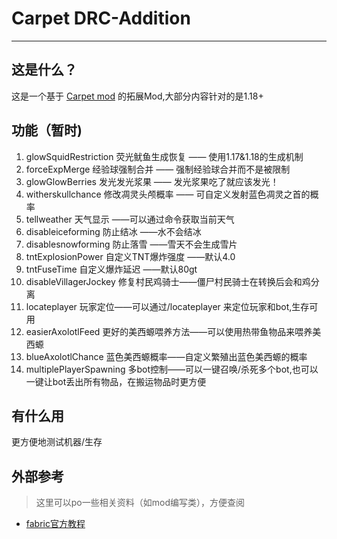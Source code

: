 
# Carpet DRC-Addition
___
## 这是什么？
这是一个基于 [Carpet mod](https://github.com/gnembon/fabric-carpet) 的拓展Mod,大部分内容针对的是1.18+

## 功能（暂时)

1. glowSquidRestriction 荧光鱿鱼生成恢复 —— 使用1.17&1.18的生成机制
2. forceExpMerge 经验球强制合并 —— 强制经验球合并而不是被限制
3. glowGlowBerries 发光发光浆果 —— 发光浆果吃了就应该发光！
4. witherskullchance 修改凋灵头颅概率 —— 可自定义发射蓝色凋灵之首的概率
5. tellweather 天气显示 ——可以通过命令获取当前天气
6. disableiceforming 防止结冰 ——水不会结冰
7. disablesnowforming 防止落雪 ——雪天不会生成雪片
8. tntExplosionPower 自定义TNT爆炸强度 ——默认4.0
9. tntFuseTime 自定义爆炸延迟 ——默认80gt
10. disableVillagerJockey 修复村民鸡骑士——僵尸村民骑士在转换后会和鸡分离
11. locateplayer 玩家定位——可以通过/locateplayer 来定位玩家和bot,生存可用
12. easierAxolotlFeed 更好的美西螈喂养方法——可以使用热带鱼物品来喂养美西螈
13. blueAxolotlChance 蓝色美西螈概率——自定义繁殖出蓝色美西螈的概率
14. multiplePlayerSpawning 多bot控制——可以一键召唤/杀死多个bot,也可以一键让bot丢出所有物品，在搬运物品时更方便

## 有什么用
更方便地测试机器/生存

## 外部参考
> 这里可以po一些相关资料（如mod编写类），方便查阅

* [fabric官方教程](https://fabricmc.net/wiki/doku.php)
